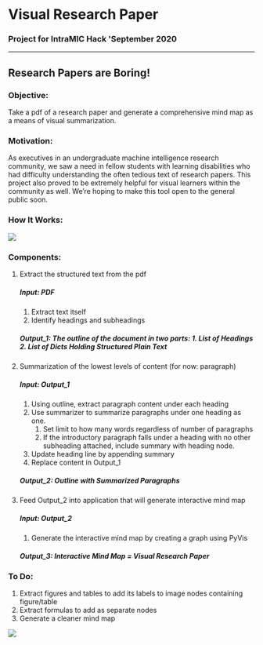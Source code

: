 # Visual Research Paper
### Project for IntraMIC Hack 'September 2020
<hr>

## Research Papers are Boring!
    
   ### Objective: 

   Take a pdf of a research paper and generate a comprehensive mind map as a means of visual summarization. 
   
   ### Motivation:
   
   As executives in an undergraduate machine intelligence research community, we saw a need in fellow students with learning disabilities who had difficulty  understanding the often tedious text of research papers. This project also proved to be extremely helpful for visual learners within the community as well. We’re hoping to make this tool open to the general public soon.
   
   ### How It Works:
   
   ![](beryllium1.gif)
   
   ### Components:
   1. Extract the structured text from the pdf
        ##### Input: PDF
        1. Extract text itself
        2. Identify headings and subheadings
        ##### Output_1: The outline of the document in two parts: 1. List of Headings 2. List of Dicts Holding Structured Plain Text
   2. Summarization of the lowest levels of content (for now: paragraph)
        ##### Input: Output_1
        1. Using outline, extract paragraph content under each heading
        2. Use summarizer to summarize paragraphs under one heading as one.
            1. Set limit to how many words regardless of number of paragraphs
            2. If the introductory paragraph falls under a heading with no other subheading attached, include summary with heading node.
        3. Update heading line by appending summary 
        4. Replace content in Output_1
        ##### Output_2: Outline with Summarized Paragraphs
   3. Feed Output_2 into application that will generate interactive mind map 
        ##### Input: Output_2 
        1. Generate the interactive mind map by creating a graph using PyVis
        ##### Output_3: Interactive Mind Map = Visual Research Paper
        
   ### To Do:
   1. Extract figures and tables to add its labels to image nodes containing figure/table
   2. Extract formulas to add as separate nodes
   3. Generate a cleaner mind map 
   
   ![](beryllium.gif)

